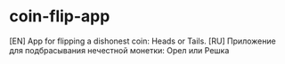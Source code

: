 # coin-flip-app
[EN] App for flipping a dishonest coin: Heads or Tails. [RU] Приложение для подбрасывания нечестной монетки: Орел или Решка
